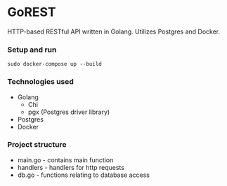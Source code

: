 # GoREST
HTTP-based RESTful API written in Golang. Utilizes Postgres and Docker.

### Setup and run
```
sudo docker-compose up --build
```

### Technologies used
* Golang
    * Chi
    * pgx (Postgres driver library)
* Postgres
* Docker

### Project structure
* main.go - contains main function
* handlers - handlers for http requests
* db.go - functions relating to database access
